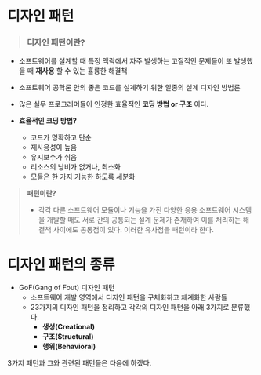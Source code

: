 # 디자인 패턴

>### __디자인 패턴이란?__

- 소프트웨어를 설계할 때 특정 맥락에서 자주 발생하는 고질적인 문제들이 또 발생했을 때 __재사용__ 할 수 있는 휼륭한 해결책
- 소프트웨어 공학론 안의 좋은 코드를 설계하기 위한 일종의 설계 디자인 방법론
- 많은 실무 프로그래머들이 인정한 효율적인 __코딩 방법 or 구조__ 이다.

- __효율적인 코딩 방법?__ 
  - 코드가 명확하고 단순
  - 재사용성이 높음
  - 유지보수가 쉬움
  - 리소스의 낭비가 없거나, 최소화
  - 모듈은 한 가지 기능한 하도록 세분화

> __패턴이란?__ 
>
> - 각각 다른 소프트웨어 모듈이나 기능을 가진 다양한 응용 소프트웨어 시스템을 개발할 때도 서로 간의 공통되는 설계 문제가 존재하여 이를 처리하는 해결책 사이에도  공통점이 있다. 이러한 유사점을 패턴이라 한다.



# 디자인 패턴의 종류

- GoF(Gang of Fout) 디자인 패턴 
  - 소프트웨어 개발 영역에서 디자인 패턴을 구체화하고 체계화한 사람들
  - 23가지의 디자인 패턴을 정리하고 각각의 디자인 패턴을 아래 3가지로 분류했다. 
    - __생성(Creational)__
    - __구조(Structural)__
    - __행위(Behavioral)__



3가지 패턴과 그와 관련된 패턴들은 다음에 하겠다.

